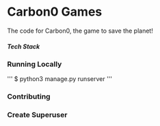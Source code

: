 # Carbon0 Games
The code for Carbon0, the game to save the planet!

##### Tech Stack

### Running Locally

'''
$ python3 manage.py runserver
'''

### Contributing

### Create Superuser
